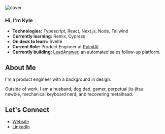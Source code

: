 ![cover](https://github.com/kyle-kettler/kyle-kettler/assets/126023512/7cf0414a-c3ef-483e-8fdc-af4a97b4ea73)

### Hi, I'm Kyle
- **Technologies:** Typescript, React, Next.js, Node, Tailwind
- **Currently learning:** Remix, Cypress
- **On deck to learn:** Svelte
- **Current Role:** Product Engineer at [PulpitAI](https://pulpitai.com/)
- **Currently building:** [LeadAnswer](https://www.leadanswer.io/), an automated sales follow-up platform.

## About Me
I'm a product engineer with a background in design. 

Outside of work, I am a husband, dog dad, gamer, perpetual jiu-jitsu newbie, mechanical keyboard nerd, and recovering metalhead.

## Let's Connect 
- [Website](https://www.kylekettler.com/)
- [LinkedIn](https://www.linkedin.com/in/kylekettler/)

